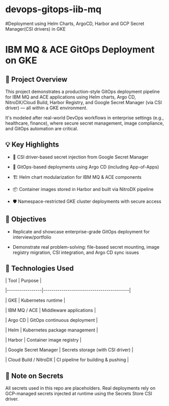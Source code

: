 # devops-gitops-iib-mq
#Deployment using Helm Charts, ArgoCD, Harbor and GCP Secret Manager(CSI drivers) in GKE
# IBM MQ & ACE GitOps Deployment on GKE

## 🚀 Project Overview

This project demonstrates a production-style GitOps deployment pipeline for IBM MQ and ACE applications using Helm charts, Argo CD, NitroDX/Cloud Build, Harbor Registry, and Google Secret Manager (via CSI driver) — all within a GKE environment.

It's modeled after real-world DevOps workflows in enterprise settings (e.g., healthcare, finance), where secure secret management, image compliance, and GitOps automation are critical.

## 💡 Key Highlights

- 🔐 CSI driver-based secret injection from Google Secret Manager

- 🚀 GitOps-based deployments using Argo CD (including App-of-Apps)

- 🏗️ Helm chart modularization for IBM MQ & ACE components

- 📦 Container images stored in Harbor and built via NitroDX pipeline

- 🛡️ Namespace-restricted GKE cluster deployments with secure access

## 🎯 Objectives

- Replicate and showcase enterprise-grade GitOps deployment for interview/portfolio

- Demonstrate real problem-solving: file-based secret mounting, image registry migration, CSI integration, and Argo CD sync issues

## 🧠 Technologies Used

| Tool            | Purpose                                  |

|-----------------|------------------------------------------|

| GKE             | Kubernetes runtime                       |

| IBM MQ / ACE    | Middleware applications                  |

| Argo CD         | GitOps continuous deployment             |

| Helm            | Kubernetes package management            |

| Harbor          | Container image registry                 |

| Google Secret Manager | Secrets storage (with CSI driver) |

| Cloud Build / NitroDX | CI pipeline for building & pushing |

## 🔐 Note on Secrets

All secrets used in this repo are placeholders. Real deployments rely on GCP-managed secrets injected at runtime using the Secrets Store CSI driver.
 
